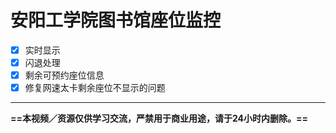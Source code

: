 # 安阳工学院图书馆座位监控

- [x] 实时显示
- [x] 闪退处理
- [x] 剩余可预约座位信息
- [x] 修复网速太卡剩余座位不显示的问题 

***

**==本视频／资源仅供学习交流，严禁用于商业用途，请于24小时内删除。==**
